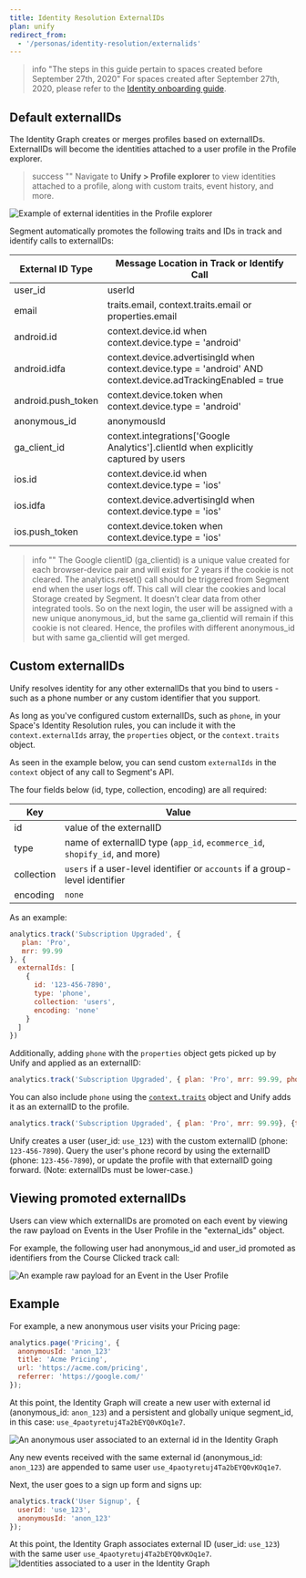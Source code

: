 ```yaml
---
title: Identity Resolution ExternalIDs
plan: unify
redirect_from:
  - '/personas/identity-resolution/externalids'
---
```


> info "The steps in this guide pertain to spaces created before September 27th, 2020"
> For spaces created after September 27th, 2020, please refer to the [Identity onboarding guide](/docs/unify/identity-resolution/identity-resolution-onboarding/).

## Default externalIDs

The Identity Graph creates or merges profiles based on externalIDs. ExternalIDs will become the identities attached to a user profile in the Profile explorer.

> success ""
> Navigate to **Unify > Profile explorer** to view identities attached to a profile, along with custom traits, event history, and more.

![Example of external identities in the Profile explorer](images/jane_doe_new_identities.png)

Segment automatically promotes the following traits and IDs in track and identify calls to externalIDs:

| External ID Type   | Message Location in Track or Identify Call                                                                    |
| ------------------ | ------------------------------------------------------------------------------------------------------------- |
| user_id            | userId                                                                                                        |
| email              | traits.email, context.traits.email or properties.email                                                        |
| android.id         | context.device.id when context.device.type = 'android'                                                        |
| android.idfa       | context.device.advertisingId when context.device.type = 'android' AND context.device.adTrackingEnabled = true |
| android.push_token | context.device.token when context.device.type = 'android'                                                     |
| anonymous_id       | anonymousId                                                                                                   |
| ga_client_id       | context.integrations['Google Analytics'].clientId when explicitly captured by users                           |
| ios.id             | context.device.id when context.device.type = 'ios'                                                            |
| ios.idfa           | context.device.advertisingId when context.device.type = 'ios'     |
| ios.push_token     | context.device.token when context.device.type = 'ios'                                                         |

> info ""
> The Google clientID (ga_clientid) is a unique value created for each browser-device pair and will exist for 2 years if the cookie is not cleared. The analytics.reset() call should be triggered from Segment end when the user logs off. This call will clear the cookies and local Storage created by Segment. It doesn’t clear data from other integrated tools. So on the next login, the user will be assigned with a new unique anonymous_id, but the same ga_clientid will remain if this cookie is not cleared. Hence, the profiles with different anonymous_id but with same ga_clientid will get merged.

## Custom externalIDs

Unify resolves identity for any other externalIDs that you bind to users - such as a phone number or any custom identifier that you support.

As long as you've configured custom externalIDs, such as `phone`, in your Space's Identity Resolution rules, you can include it with the `context.externalIds` array, the `properties` object, or the `context.traits` object.  

As seen in the example below, you can send custom `externalIds` in the `context` object of any call to Segment's API.

The four fields below (id, type, collection, encoding) are all required:

| Key        | Value                                                                        |
| ---------- | ---------------------------------------------------------------------------- |
| id         | value of the externalID                                                      |
| type       | name of externalID type (`app_id`, `ecommerce_id`, `shopify_id`, and more)   |
| collection | `users` if a user-level identifier or `accounts` if a group-level identifier |
| encoding   | `none`                                                                       |

As an example:

``` js
analytics.track('Subscription Upgraded', {
   plan: 'Pro',
   mrr: 99.99
}, {
  externalIds: [
    {
      id: '123-456-7890',
      type: 'phone',
      collection: 'users',
      encoding: 'none'
    }
  ]
})
```
Additionally, adding `phone` with the `properties` object gets picked up by Unify and applied as an externalID:
```js
analytics.track('Subscription Upgraded', { plan: 'Pro', mrr: 99.99, phone: '123-456-7890'})
```
You can also include `phone` using the [`context.traits`](/docs/connections/sources/catalog/libraries/website/javascript/identity/#saving-traits-to-the-context-object) object and Unify adds it as an externalID to the profile.

```js
analytics.track('Subscription Upgraded', { plan: 'Pro', mrr: 99.99}, {traits : {phone_number: '123-456-7890'}})
```

Unify creates a user (user_id: `use_123`)  with the custom externalID (phone: `123-456-7890`). Query the user's phone record by using the externalID (phone: `123-456-7890`), or update the profile with that externalID going forward. (Note: externalIDs must be lower-case.)

## Viewing promoted externalIDs

Users can view which externalIDs are promoted on each event by viewing the raw payload on Events in the User Profile in the "external_ids" object.

For example, the following user had anonymous_id and user_id promoted as identifiers from the Course Clicked track call:

![An example raw payload for an Event in the User Profile](images/external_id_payload.png)

## Example

For example, a new anonymous user visits your Pricing page:

``` js
analytics.page('Pricing', {
  anonymousId: 'anon_123'
  title: 'Acme Pricing',
  url: 'https://acme.com/pricing',
  referrer: 'https://google.com/'
});
```

At this point, the Identity Graph will create a new user with external id (anonymous_id: `anon_123`) and a persistent and globally unique segment_id, in this case: `use_4paotyretuj4Ta2bEYQ0vKOq1e7`.

![An anonymous user associated to an external id in the Identity Graph](images/identity_resolution_2.png)

Any new events received with the same external id (anonymous_id: `anon_123`) are appended to same user `use_4paotyretuj4Ta2bEYQ0vKOq1e7`.

Next, the user goes to a sign up form and signs up:

``` js
analytics.track('User Signup', {
  userId: 'use_123',
  anonymousId: 'anon_123'
});
```

At this point, the Identity Graph associates external ID (user_id: `use_123`) with the same user `use_4paotyretuj4Ta2bEYQ0vKOq1e7`.
![Identities associated to a user in the Identity Graph](images/identity_resolution_3.png)
